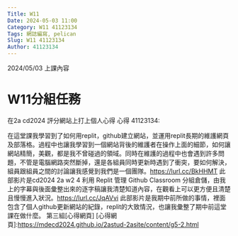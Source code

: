 ```yaml
---
Title: W11
Date: 2024-05-03 11:00
Category: W11 41123134
Tags: 網誌編寫, pelican
Slug: W11 41123134
Author: 41123134
---
```


2024/05/03 上課內容

<!-- PELICAN_END_SUMMARY -->

# W11分組任務
在2a cd2024 評分網站上打上個人心得
心得
41123134:

在這堂課我學習到了如何用replit，github建立網站，並運用replit長期的維護網頁及部落格。過程中也讓我學習到一個網站背後的維護者在操作上面的細節，如何讓網站精簡，美觀，都是我不曾碰過的領域。同時在維護的過程中也會遇到許多問題，不管是電腦網路突然斷掉，還是各組員同時更新時遇到了衝突，要如何解決，組員跟組員之間的討論讓我感覺到我們是一個團隊。https://lurl.cc/BkHHMT 此部影片是cd2024 2a w2 4 利用 Replit 管理 Github Classroom 分組倉儲，由我上的字幕與後面彙整出來的逐字稿讓我清楚知道內容，在觀看上可以更方便且清楚且慢慢進入狀況。https://lurl.cc/JqAVvi 此部影片是我期中前所做的事情，裡面包含了個人github更新網站的紀錄，replit的大致情況，也讓我彙整了期中前這堂課在做什麼。
第三組[心得網頁]
[心得網頁]:https://mdecd2024.github.io/2astud-2asite/content/g5-2.html